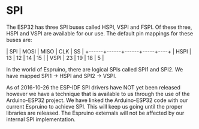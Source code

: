 # SPI
The ESP32 has three SPI buses called HSPI, VSPI and FSPI.  Of these three, HSPI
and VSPI are available for our use.  The default pin mappings for these
buses are:

| SPI  | MOSI | MISO | CLK | SS |
+------+------+------+-----+----+
| HSPI | 13   | 12   | 14  | 15 |
| VSPI | 23   | 19   | 18  | 5  |

In the world of Espruino, there are logical SPIs called SPI1 and SPI2.
We have mapped SPI1 -> HSPI and SPI2 -> VSPI.

As of 2016-10-26 the ESP-IDF SPI drivers have NOT yet been released however
we have a technique that is available to us through the use of the Arduino-ESP32
project.  We have linked the Arduino-ESP32 code with our current Espruino to achieve
SPI.  This will keep us going until the proper libraries are released.  The Espruino
externals will not be affected by our internal SPI implementation.